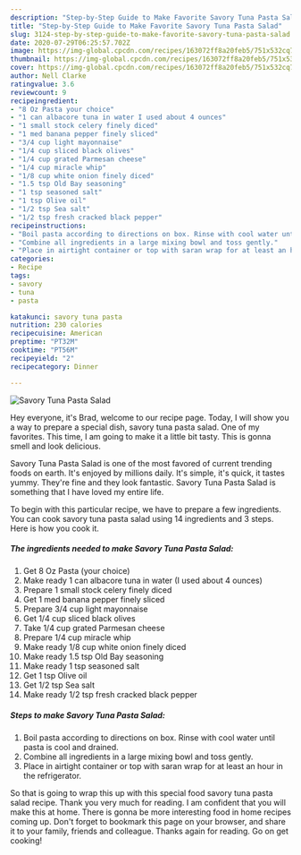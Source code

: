 ```yaml
---
description: "Step-by-Step Guide to Make Favorite Savory Tuna Pasta Salad"
title: "Step-by-Step Guide to Make Favorite Savory Tuna Pasta Salad"
slug: 3124-step-by-step-guide-to-make-favorite-savory-tuna-pasta-salad
date: 2020-07-29T06:25:57.702Z
image: https://img-global.cpcdn.com/recipes/163072ff8a20feb5/751x532cq70/savory-tuna-pasta-salad-recipe-main-photo.jpg
thumbnail: https://img-global.cpcdn.com/recipes/163072ff8a20feb5/751x532cq70/savory-tuna-pasta-salad-recipe-main-photo.jpg
cover: https://img-global.cpcdn.com/recipes/163072ff8a20feb5/751x532cq70/savory-tuna-pasta-salad-recipe-main-photo.jpg
author: Nell Clarke
ratingvalue: 3.6
reviewcount: 9
recipeingredient:
- "8 Oz Pasta your choice"
- "1 can albacore tuna in water I used about 4 ounces"
- "1 small stock celery finely diced"
- "1 med banana pepper finely sliced"
- "3/4 cup light mayonnaise"
- "1/4 cup sliced black olives"
- "1/4 cup grated Parmesan cheese"
- "1/4 cup miracle whip"
- "1/8 cup white onion finely diced"
- "1.5 tsp Old Bay seasoning"
- "1 tsp seasoned salt"
- "1 tsp Olive oil"
- "1/2 tsp Sea salt"
- "1/2 tsp fresh cracked black pepper"
recipeinstructions:
- "Boil pasta according to directions on box. Rinse with cool water until pasta is cool and drained."
- "Combine all ingredients in a large mixing bowl and toss gently."
- "Place in airtight container or top with saran wrap for at least an hour in the refrigerator."
categories:
- Recipe
tags:
- savory
- tuna
- pasta

katakunci: savory tuna pasta 
nutrition: 230 calories
recipecuisine: American
preptime: "PT32M"
cooktime: "PT56M"
recipeyield: "2"
recipecategory: Dinner

---
```



![Savory Tuna Pasta Salad](https://img-global.cpcdn.com/recipes/163072ff8a20feb5/751x532cq70/savory-tuna-pasta-salad-recipe-main-photo.jpg)

Hey everyone, it's Brad, welcome to our recipe page. Today, I will show you a way to prepare a special dish, savory tuna pasta salad. One of my favorites. This time, I am going to make it a little bit tasty. This is gonna smell and look delicious.

Savory Tuna Pasta Salad is one of the most favored of current trending foods on earth. It's enjoyed by millions daily. It's simple, it's quick, it tastes yummy. They're fine and they look fantastic. Savory Tuna Pasta Salad is something that I have loved my entire life.




To begin with this particular recipe, we have to prepare a few ingredients. You can cook savory tuna pasta salad using 14 ingredients and 3 steps. Here is how you cook it.

<!--inarticleads1-->

##### The ingredients needed to make Savory Tuna Pasta Salad:

1. Get 8 Oz Pasta (your choice)
1. Make ready 1 can albacore tuna in water (I used about 4 ounces)
1. Prepare 1 small stock celery finely diced
1. Get 1 med banana pepper finely sliced
1. Prepare 3/4 cup light mayonnaise
1. Get 1/4 cup sliced black olives
1. Take 1/4 cup grated Parmesan cheese
1. Prepare 1/4 cup miracle whip
1. Make ready 1/8 cup white onion finely diced
1. Make ready 1.5 tsp Old Bay seasoning
1. Make ready 1 tsp seasoned salt
1. Get 1 tsp Olive oil
1. Get 1/2 tsp Sea salt
1. Make ready 1/2 tsp fresh cracked black pepper




<!--inarticleads2-->

##### Steps to make Savory Tuna Pasta Salad:

1. Boil pasta according to directions on box. Rinse with cool water until pasta is cool and drained.
1. Combine all ingredients in a large mixing bowl and toss gently.
1. Place in airtight container or top with saran wrap for at least an hour in the refrigerator.




So that is going to wrap this up with this special food savory tuna pasta salad recipe. Thank you very much for reading. I am confident that you will make this at home. There is gonna be more interesting food in home recipes coming up. Don't forget to bookmark this page on your browser, and share it to your family, friends and colleague. Thanks again for reading. Go on get cooking!
